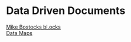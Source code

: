 # Data Driven Documents

[Mike Bostocks bl.ocks](https://bl.ocks.org/mbostock) \
[Data Maps](http://datamaps.github.io)
